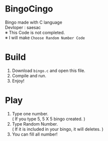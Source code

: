 # BingoCingo
Bingo made with C language <br>
Devloper : saesac <br>
※ This Code is not completed. <br>
※ I will make `Choose Random Number Code` <br>

# Build
1. Download `bingo.c` and open this file. <br>
2. Compile and run. <br>
3. Enjoy! <br>

# Play
1. Type one number. <br>
   ( If you type 5, 5 X 5 bingo created. )
2. Type Random Number. <br>
   ( If it is included in your bingo, it will deletes. )
3. You can fill all number! <br>
